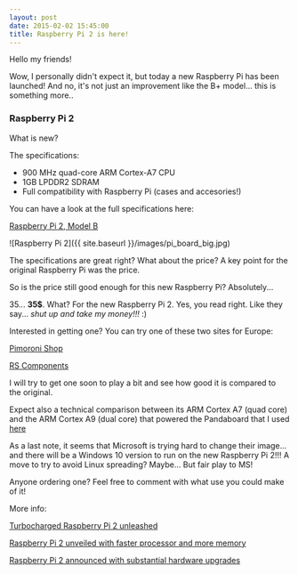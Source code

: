 ```yaml
---
layout: post
date: 2015-02-02 15:45:00
title: Raspberry Pi 2 is here!
---
```


Hello my friends!

Wow, I personally didn't expect it, but today a new Raspberry Pi has been launched!
And no, it's not just an improvement like the B+ model... this is something more..

### Raspberry Pi 2

What is new?

The specifications:

- 900 MHz quad-core ARM Cortex-A7 CPU 
- 1GB LPDDR2 SDRAM
- Full compatibility with Raspberry Pi (cases and accesories!)

You can have a look at the full specifications here:

[Raspberry Pi 2, Model B](http://docs-europe.electrocomponents.com/webdocs/138e/0900766b8138e68d.pdf)



![Raspberry Pi 2]({{ site.baseurl }}/images/pi_board_big.jpg)

The specifications are great right? What about the price?
A key point for the original Raspberry Pi was the price. 
 
So is the price still good enough for this new Raspberry Pi? Absolutely...

35... **35$**. What? For the new Raspberry Pi 2. Yes, you read right. 
Like they say... *shut up and take my money!!!* :)

Interested in getting one? You can try one of these two sites for Europe:

[Pimoroni Shop](http://shop.pimoroni.com/products/raspberry-pi-2-with-pibow)

[RS Components](http://uk.rs-online.com/web/p/processor-microcontroller-development-kits/832-6274/)


I will try to get one soon to play a bit and see how good it is compared to the original.

Expect also a technical comparison between its ARM Cortex A7 (quad core) and the ARM Cortex A9 (dual core) that powered the Pandaboard that I used [here](http://sisteming.github.io/2012/02/20/low-power-techniques-in-multicore-systems-based-in-arm-architecture-part-iii/)

As a last note, it seems that Microsoft is trying hard to change their image... and there will be a Windows 10 version to run on the new Raspberry Pi 2!!! A move to try to avoid Linux spreading? Maybe... But fair play to MS!

Anyone ordering one? Feel free to comment with what use you could make of it!


More info:

[Turbocharged Raspberry Pi 2 unleashed](http://www.theregister.co.uk/2015/02/02/raspberry_pi_model_2/)

[Raspberry Pi 2 unveiled with faster processor and more memory](http://www.bbc.co.uk/news/technology-31088908)

[Raspberry Pi 2 announced with substantial hardware upgrades](http://www.engadget.com/2015/02/02/raspberry-pi-2/)

